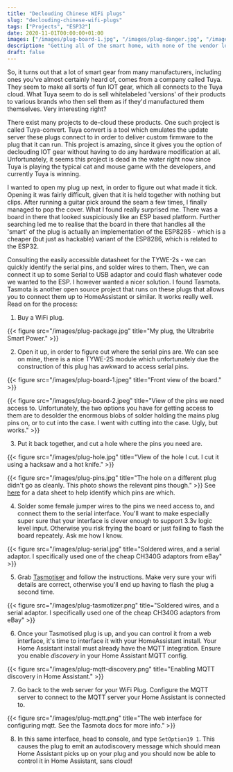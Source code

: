 ```yaml
---
title: "Declouding Chinese WIFi plugs"
slug: "declouding-chinese-wifi-plugs"
tags: ["Projects", "ESP32"]
date: 2020-11-01T00:00:00+01:00
images: ["/images/plug-board-1.jpg", "/images/plug-danger.jpg", "/images/plug-hole.jpg"]
description: "Getting all of the smart home, with none of the vendor lock-in."
draft: false
---
```


So, it turns out that a lot of smart gear from many manufacturers, including ones
you've almost certainly heard of, comes from a company called Tuya. They 
seem to make all sorts of fun IOT gear, which all connects to the Tuya cloud.
What Tuya seem to do is sell whitelabeled 'versions' of their products to various
brands who then sell them as if they'd manufactured them themselves. Very 
interesting right? 

There exist many projects to de-cloud these products.
One such project is called Tuya-convert. Tuya convert is a tool which emulates
the update server these plugs connect to in order to deliver custom firmware to
the plug that it can run. This project is amazing, since it gives you the option
of declouding IOT gear without having to do any hardware modification at all. 
Unfortunately, it seems this project is dead in the water right now since Tuya 
is playing the typical cat and mouse game with the developers, and currently 
Tuya is winning. 

I wanted to open my plug up next, in order to figure out what made it tick.
Opening it was fairly difficult, given that it is held together with nothing but
clips. After running a guitar pick around the seam a few times, I finally
managed to pop the cover. What I found really surprised me. There was a board in
there that looked suspiciously like an ESP based platform. Further searching led
me to realise that the board in there that handles all the 'smart' of the plug
is actually an implementation of the ESP8285 - which is a cheaper (but just as
hackable) variant of the ESP8286, which is related to the ESP32.

Consulting the easily accessible datasheet for the TYWE-2s - we can quickly 
identify the serial pins, and solder wires to them. Then, we can connect it up
to some Serial to USB adaptor and could flash whatever code we wanted to the ESP.
I however wanted a nicer solution. I found Tasmota. Tasmota is another open source
project that runs on these plugs that allows you to connect them up to HomeAssistant 
or similar. It works really well. Read on for the process:

1. Buy a WiFi plug.

{{< figure src="/images/plug-package.jpg" title="My plug, the Ultrabrite Smart Power." >}}

2. Open it up, in order to figure out where the serial pins are. We can see on mine,
there is a nice TYWE-2S module which unfortunately due the construction of this plug
has awkward to access serial pins.

{{< figure src="/images/plug-board-1.jpeg" title="Front view of the board." >}}

{{< figure src="/images/plug-board-2.jpeg" title="View of the pins we need access to. Unfortunately, the two options you have for getting access to them are to desolder the enormous blobs of solder holding the mains plug pins on, or to cut into the case. I went with cutting into the case. Ugly, but works." >}}

3. Put it back together, and cut a hole where the pins you need are. 

{{< figure src="/images/plug-hole.jpg" title="View of the hole I cut. I cut it using a hacksaw and a hot knife." >}}

{{< figure src="/images/plug-pins.jpg" title="The hole on a different plug didn't go as cleanly. This photo shows the relevant pins though." >}}
See [here](https://developer.tuya.com/en/docs/iot/device-development/module/wifi-module/we-series-module/wifie2smodule?id=K9605u79tgxug) for a data sheet to help identify which pins are which.

4. Solder some female jumper wires to the pins we need access to, and connect them to
the serial interface. You'll want to make especially super sure that your interface
is clever enough to support 3.3v logic level input. Otherwise you risk frying the 
board or just failing to flash the board repeately. Ask me how I know.

{{< figure src="/images/plug-serial.jpg" title="Soldered wires, and a serial adaptor. I specifically used one of the cheap CH340G adaptors from eBay" >}}

5. Grab [Tasmotiser](https://github.com/tasmota/tasmotizer) and follow the instructions. Make very sure your wifi details are correct, otherwise you'll end up having to flash the plug a second time.

{{< figure src="/images/plug-tasmotizer.png" title="Soldered wires, and a serial adaptor. I specifically used one of the cheap CH340G adaptors from eBay" >}}

6. Once your Tasmotised plug is up, and you can control it from a web interface, it's time
to interface it with your HomeAssistant install. Your Home Assistant install must already 
have the MQTT integration. Ensure you enable *discovery* in your Home Assistant MQTT config.

{{< figure src="/images/plug-mqtt-discovery.png" title="Enabling MQTT discovery in Home Assistant." >}}

7. Go back to the web server for your WiFi Plug. Configure the MQTT server to connect to
the MQTT server your Home Assistant is connected to.

{{< figure src="/images/plug-mqtt.png" title="The web interface for configuring mqtt. See the Tasmota docs for more info." >}}


8. In this same interface, head to console, and type `SetOption19 1`. This causes the plug
to emit an autodiscovery message which should mean Home Assistant picks up on your plug and
you should now be able to control it in Home Assistant, sans cloud!

